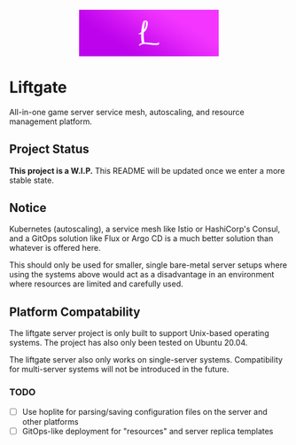 <img src=".github/resources/banner.png"
alt="Banner"
style="width: 500px; height 166px; display: block; margin-left: auto; margin-right: auto; width: 50%;"/>

# Liftgate
All-in-one game server service mesh, autoscaling, and resource management platform.

## Project Status
**This project is a W.I.P.** This README will be updated once we enter a more stable state.

## Notice
Kubernetes (autoscaling), a service mesh like Istio or HashiCorp's Consul, and a GitOps solution like Flux or Argo CD is a much better solution than whatever is offered here.

This should only be used for smaller, single bare-metal server setups where using the systems above would act as a disadvantage in an environment where resources are limited and carefully used.

## Platform Compatability 
The liftgate server project is only built to support Unix-based operating systems. The project has also only been tested on Ubuntu 20.04.

The liftgate server also only works on single-server systems. Compatibility for multi-server systems will not be introduced in the future.

### TODO
- [ ] Use hoplite for parsing/saving configuration files on the server and other platforms
- [ ] GitOps-like deployment for "resources" and server replica templates
